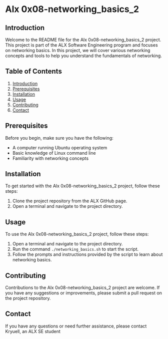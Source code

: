 # Alx 0x08-networking_basics_2

## Introduction
Welcome to the README file for the Alx 0x08-networking_basics_2 project. This project is part of the ALX Software Engineering program and focuses on networking basics. In this project, we will cover various networking concepts and tools to help you understand the fundamentals of networking.

## Table of Contents
1. [Introduction](#introduction)
2. [Prerequisites](#prerequisites)
3. [Installation](#installation)
4. [Usage](#usage)
5. [Contributing](#contributing)
6. [Contact](#contact)

## Prerequisites
Before you begin, make sure you have the following:
- A computer running Ubuntu operating system
- Basic knowledge of Linux command line
- Familiarity with networking concepts

## Installation
To get started with the Alx 0x08-networking_basics_2 project, follow these steps:
1. Clone the project repository from the ALX GitHub page.
2. Open a terminal and navigate to the project directory.

## Usage
To use the Alx 0x08-networking_basics_2 project, follow these steps:
1. Open a terminal and navigate to the project directory.
2. Run the command `./networking_basics.sh` to start the script.
3. Follow the prompts and instructions provided by the script to learn about networking basics.

## Contributing
Contributions to the Alx 0x08-networking_basics_2 project are welcome. If you have any suggestions or improvements, please submit a pull request on the project repository.

## Contact
If you have any questions or need further assistance, please contact Kryuell, an ALX SE student
